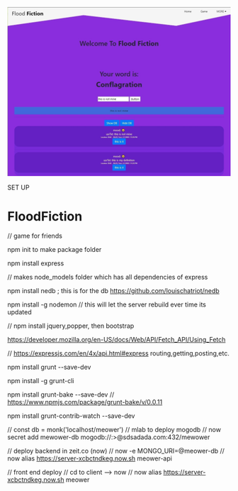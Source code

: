 ![](public/images/website.jpeg)

SET UP 
# FloodFiction
//  game for friends


npm init to make package folder

npm install express 

//  makes node_models folder which has all dependencies of express

npm install nedb ; this is for the db https://github.com/louischatriot/nedb

npm install -g nodemon // this will let the server rebuild ever time its updated

//  npm install jquery,popper, then bootstrap

https://developer.mozilla.org/en-US/docs/Web/API/Fetch_API/Using_Fetch 

//  https://expressjs.com/en/4x/api.html#express routing,getting,posting,etc.


npm install grunt --save-dev

npm install -g grunt-cli 

npm install grunt-bake --save-dev   // https://www.npmjs.com/package/grunt-bake/v/0.0.11

npm install grunt-contrib-watch --save-dev


// const db = monk('localhost/meower')
//  mlab to deploy mogodb
// now secret add mewower-db mogodb://<dbuser>:><dbpassword>@sdsadada.com:432/mewower

// deploy backend in zeit.co (now) 
//  now -e MONGO_URI=@meower-db
//  now alias https://server-xcbctndkeg.now.sh meower-api

//  front end deploy
//  cd to client --> now
//  now alias https://server-xcbctndkeg.now.sh meower
